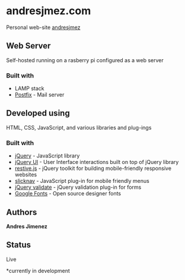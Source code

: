 # andresjmez.com
Personal web-site   [andresjmez](http://andresjmez.com/)

## Web Server
Self-hosted running on a rasberry pi configured as a web server

### Built with
* LAMP stack
* [Postfix](http://www.postfix.org/) - Mail server

## Developed using

HTML, CSS, JavaScript, and various libraries and plug-ings

### Built with

* [jQuery](https://jquery.com/) - JavaScript library
* [jQuery UI](http://jqueryui.com/) - User Interface interactions built on top of jQuery library
* [restive.js](http://restivejs.com/) - jQuery toolkit for building mobile-friendly responsive websites
* [slicknav](http://slicknav.com/) - JavaScript plug-in for mobile friendly menus
* [jQuery validate](https://jqueryvalidation.org/) - jQuery validation plug-in for forms
* [Google Fonts](https://fonts.google.com/) - Open source designer fonts

## Authors

**Andres Jimenez**

## Status
Live

*currently in development
